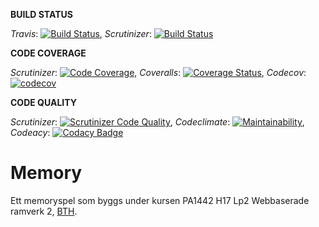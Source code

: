 **BUILD STATUS**

*Travis*: [![Build Status](https://travis-ci.org/bredsjomagnus/Memory.svg?branch=master)](https://travis-ci.org/bredsjomagnus/Memory), *Scrutinizer*: [![Build Status](https://scrutinizer-ci.com/g/bredsjomagnus/Memory/badges/build.png?b=master)](https://scrutinizer-ci.com/g/bredsjomagnus/Memory/build-status/master)


**CODE COVERAGE**

*Scrutinizer*: [![Code Coverage](https://scrutinizer-ci.com/g/bredsjomagnus/Memory/badges/coverage.png?b=master)](https://scrutinizer-ci.com/g/bredsjomagnus/Memory/?branch=master), *Coveralls*: [![Coverage Status](https://coveralls.io/repos/github/bredsjomagnus/Memory/badge.svg?branch=master)](https://coveralls.io/github/bredsjomagnus/Memory?branch=master), *Codecov*: [![codecov](https://codecov.io/gh/bredsjomagnus/Memory/branch/master/graph/badge.svg)](https://codecov.io/gh/bredsjomagnus/Memory)

<!-- *Codeclimate*: [![Test Coverage](https://api.codeclimate.com/v1/badges/fe43330227738fcde371/test_coverage)](https://codeclimate.com/github/bredsjomagnus/Memory/test_coverage) -->

**CODE QUALITY**

*Scrutinizer*: [![Scrutinizer Code Quality](https://scrutinizer-ci.com/g/bredsjomagnus/Memory/badges/quality-score.png?b=master)](https://scrutinizer-ci.com/g/bredsjomagnus/Memory/?branch=master), *Codeclimate*: [![Maintainability](https://api.codeclimate.com/v1/badges/fe43330227738fcde371/maintainability)](https://codeclimate.com/github/bredsjomagnus/Memory/maintainability), *Codeacy*: [![Codacy Badge](https://api.codacy.com/project/badge/Grade/59e45be9ec944a0b8b08992f61086b85)](https://www.codacy.com/app/bredsjomagnus/memory?utm_source=github.com&amp;utm_medium=referral&amp;utm_content=bredsjomagnus/memory&amp;utm_campaign=Badge_Grade)

# Memory

Ett memoryspel som byggs under kursen PA1442 H17 Lp2 Webbaserade ramverk 2, [BTH](https://www.bth.se/).
